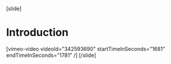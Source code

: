 [slide]
# Introduction

[vimeo-video videoId="342593690" startTimeInSeconds="1681" endTimeInSeconds="1781" /]
[/slide]